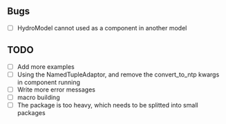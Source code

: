 ## Bugs
- [ ] HydroModel cannot used as a component in another model

## TODO

- [ ] Add more examples
- [ ] Using the NamedTupleAdaptor, and remove the convert_to_ntp kwargs in component running
- [ ] Write more error messages
- [ ] macro building
- [ ] The package is too heavy, which needs to be splitted into small packages